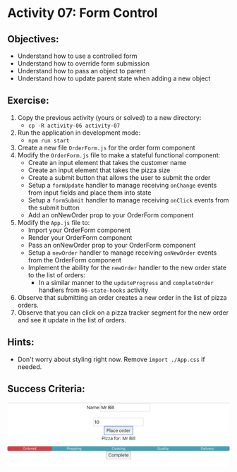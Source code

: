 
# Activity 07: Form Control

## Objectives:

* Understand how to use a controlled form
* Understand how to override form submission
* Understand how to pass an object to parent
* Understand how to update parent state when adding a new object

## Exercise:

1. Copy the previous activity (yours or solved) to a new directory:
    * `cp -R activity-06 activity-07`
2. Run the application in development mode:
    * `npm run start`
3. Create a new file `OrderForm.js` for the order form component
4. Modify the `OrderForm.js` file to make a stateful functional component:
    * Create an input element that takes the customer name
    * Create an input element that takes the pizza size
    * Create a submit button that allows the user to submit the order
    * Setup a `formUpdate` handler to manage receiving `onChange` events from input fields and place them into state
    * Setup a `formSubmit` handler to manage receiving `onClick` events from the submit button
    * Add an onNewOrder prop to your OrderForm component
5. Modify the `App.js` file to:
    * Import your OrderForm component
    * Render your OrderForm component
    * Pass an onNewOrder prop to your OrderForm component
    * Setup a `newOrder` handler to manage receiving `onNewOrder` events from the OrderForm component
    * Implement the ability for the `newOrder` handler to the new order state to the list of orders:
        * In a similar manner to the `updateProgress` and `completeOrder` handlers from `06-state-hooks` activity
6. Observe that submitting an order creates a new order in the list of pizza orders.
7. Observe that you can click on a pizza tracker segment for the new order and see it update in the list of orders.

## Hints:

* Don't worry about styling right now.  Remove `import ./App.css` if needed.

## Success Criteria:

![success.png](success.png)